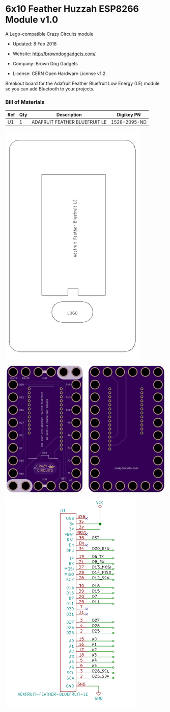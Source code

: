 <!--- start title --->
# 6x10 Feather Huzzah ESP8266 Module v1.0
A Lego-compatible Crazy Circuits module

- Updated: 8 Feb 2018

- Website: http://browndoggadgets.com/
- Company: Brown Dog Gadgets
- License: CERN Open Hardware License v1.2.
<!--- end title --->

Breakout board for the Adafruit Feather Bluefruit Low Energy (LE) module so you can add Bluetooth to your projects.

<!--- bom start --->
### Bill of Materials

|Ref|Qty|Description|Digikey PN|
|---|---|-----------|------|
|U1|1|ADAFRUIT FEATHER BLUEFRUIT LE|1528-2095-ND|

<!--- bom end --->

![Assembly Diagram](assembly.png)

![Gerber Preview](preview.png)

![Schematic](schematic.png)
